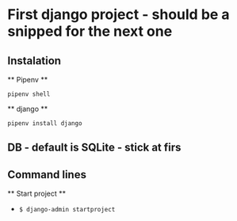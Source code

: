 # First django project - should be a snipped for the next one

## Instalation

** Pipenv **

``` 
pipenv shell
```

** django **
 
``` 
pipenv install django
```

## DB - default is SQLite - stick at firs

## Command lines
** Start project **
- `$ django-admin startproject`